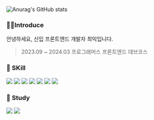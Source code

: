 ![Anurag's GitHub stats](https://github-readme-stats.vercel.app/api?username=choi-ik&show_icons=true&theme=tokyonight)

### 🙇‍♂️Introduce
안녕하세요, 신입 프론트엔드 개발자 최익입니다.</br>
> 2023.09 ~ 2024.03 프로그래머스 프론트엔드 데브코스 
<div>
  <h3>📌 SKill</h3>
    <img src="https://img.shields.io/badge/HTML5-E34F26?style=flat&logo=HTML5&logoColor=white"/>
    <img src="https://img.shields.io/badge/CSS3-1572B6?style=flat&logo=CSS3&logoColor=white"/>
    <img src="https://img.shields.io/badge/JavaScript-F7DF1E?style=flat&logo=JavaScript&logoColor=white"/>
    <img src="https://img.shields.io/badge/React-61DAFB?style=flat&logo=React&logoColor=white"/>
    <img src="https://img.shields.io/badge/Redux-764ABC?style=flat&logo=Redux&logoColor=white"/>  
    <img src="https://img.shields.io/badge/Tailwind CSS-06B6D4?style=flat&logo=Tailwind CSS&logoColor=white"/>
    <img src="https://img.shields.io/badge/python-3776AB?style=flat&logo=python&logoColor=white"/>
</div>
<div>
   <h3>📖 Study</h3>
    <img src="https://img.shields.io/badge/next.js-000000?style=flat&logo=next.js&logoColor=white"/>
    <img src="https://img.shields.io/badge/typescript-3178C6?style=flat&logo=typescript&logoColor=white"/>
</div>


